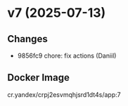 # v7 (2025-07-13)
## Changes
- 9856fc9 chore: fix actions (Daniil)
## Docker Image
cr.yandex/crpj2esvmqhjsrd1dt4s/app:7


